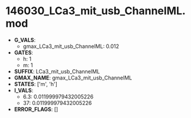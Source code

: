 # 146030_LCa3_mit_usb_ChannelML.mod

- **G_VALS**:
  - gmax_LCa3_mit_usb_ChannelML: 0.012
- **GATES**:
  - h: 1
  - m: 1
- **SUFFIX**: LCa3_mit_usb_ChannelML
- **GMAX_NAME**: gmax_LCa3_mit_usb_ChannelML
- **STATES**: ['m', 'h']
- **I_VALS**:
  - 6.3: 0.011999979432005226
  - 37: 0.011999979432005226
- **ERROR_FLAGS**: []
